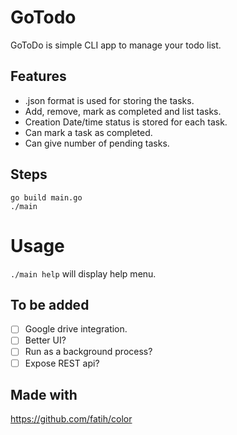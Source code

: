 # GoTodo

GoToDo is simple CLI app to manage your todo list.

## Features
* .json format is used for storing the tasks. 
* Add, remove, mark as completed and list tasks.
* Creation Date/time status is stored for each task.
* Can mark a task as completed.
* Can give number of pending tasks.

## Steps 
```git clone https://github.com/shivamanipatil/GoTodo.git
go build main.go 
./main
```
# Usage
`./main help` will display help menu. 

## To be added
- [ ] Google drive integration.
- [ ] Better UI?
- [ ] Run as a background process?
- [ ] Expose REST api?

## Made with
https://github.com/fatih/color
